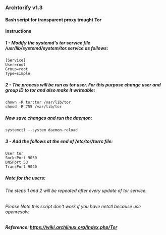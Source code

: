 ### Archtorify v1.3

#### Bash script for transparent proxy trought Tor 

#### Instructions 


##### 1 - Modify the systemd's tor service file /usr/lib/systemd/system/tor.service as follows:
```
[Service]
User=root
Group=root
Type=simple
```


##### 2 - The process will be run as tor user. For this purpose change user and group ID to tor and also make it writeable: 
```
chown -R tor:tor /var/lib/tor
chmod -R 755 /var/lib/tor
```

##### Now save changes and run the daemon: 
```
systemctl --system daemon-reload
```


##### 3 - Add the follows at the end of /etc/tor/torrc file:
```
User tor
SocksPort 9050
DNSPort 53
TransPort 9040
````

##### Note for the users:

###### The steps 1 and 2 will be repeated after every update of tor service.

###### Please Note this script don't work if you have netctl because use openresolv.


##### Reference: https://wiki.archlinux.org/index.php/Tor

